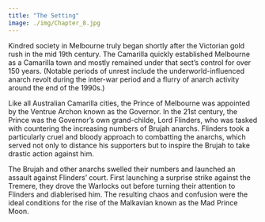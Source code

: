 ```yaml
---
title: "The Setting"
image: ./img/Chapter_8.jpg
---
```

<p>
    Kindred society in Melbourne truly began shortly after the Victorian gold
    rush in the mid 19th century. The Camarilla quickly established Melbourne as
    a Camarilla town and mostly remained under that sect’s control for over 150
    years. (Notable periods of unrest include the underworld-influenced anarch
    revolt during the inter-war period and a flurry of anarch activity around
    the end of the 1990s.)
  </p>

  <p>
    Like all Australian Camarilla cities, the Prince of Melbourne was appointed
    by the Ventrue Archon known as the Governor. In the 21st century, the Prince
    was the Governor’s own grand-childe, Lord Flinders, who was tasked with
    countering the increasing numbers of Brujah anarchs. Flinders took a
    particularly cruel and bloody approach to combatting the anarchs, which
    served not only to distance his supporters but to inspire the Brujah to take
    drastic action against him.
  </p>

  <p>
    The Brujah and other anarchs swelled their numbers and launched an assault
    against Flinders’ court. First launching a surprise strike against the
    Tremere, they drove the Warlocks out before turning their attention to
    Flinders and diablerised him. The resulting chaos and confusion were the
    ideal conditions for the rise of the Malkavian known as the Mad Prince Moon.
</p>
